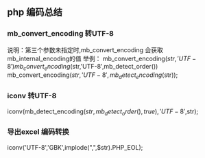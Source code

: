 ## php 编码总结

### mb_convert_encoding 转UTF-8
说明：第三个参数未指定时,mb_convert_encoding 会获取mb_internal_encoding的值
举例：
mb_convert_encoding($str,'UTF-8')
mb_convert_encoding($str,'UTF-8',mb_detect_order())
mb_convert_encoding($str,'UTF-8',mb_detect_encoding($str));

### iconv 转UTF-8
iconv(mb_detect_encoding($str,mb_detect_order(), true),'UTF-8',$str);

### 导出excel 编码转换
iconv('UTF-8','GBK',implode(",",$str).PHP_EOL);
